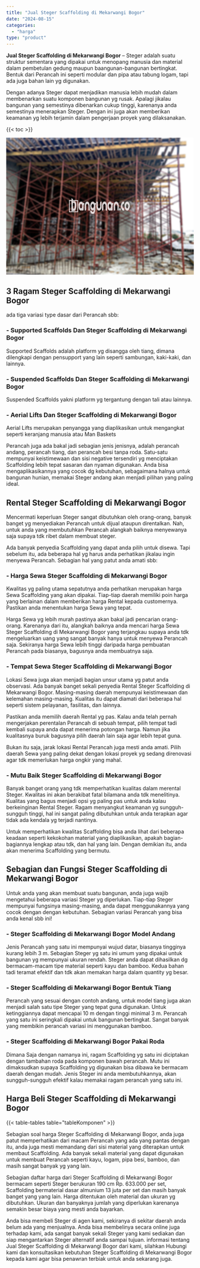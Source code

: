 ```yaml
---
title: "Jual Steger Scaffolding di Mekarwangi Bogor"
date: "2024-08-15"
categories: 
  - "harga"
type: "product"
---
```


**Jual Steger Scaffolding di Mekarwangi Bogor** – Steger adalah suatu struktur sementara yang dipakai untuk menopang manusia dan material dalam pembetulan gedung maupun baangunan-bangunan bertingkat. Bentuk dari Perancah ini seperti modular dan pipa atau tabung logam, tapi ada juga bahan lain yg digunakan.

Dengan adanya Steger dapat menjadikan manusia lebih mudah dalam membenarkan suatu komponen bangunan yg rusak. Apalagi jikalau bangunan yang semestinya dibenarkan cukup tinggi, karenanya anda semestinya menerapkan Steger. Dengan ini juga akan memberikan keamanan yg lebih terjamin dalam pengerjaan proyek yang dilaksanakan.

{{< toc >}}

![Jual Steger Scaffolding di Mekarwangi Bogor](/images/sewa-scaffolding-steger-28.png)

## 3 Ragam Steger Scaffolding di Mekarwangi Bogor

ada tiga variasi type dasar dari Perancah sbb:

### \- Supported Scaffolds Dan Steger Scaffolding di Mekarwangi Bogor

Supported Scaffolds adalah platform yg disangga oleh tiang, dimana dilengkapi dengan pensupport yang lain seperti sambungan, kaki-kaki, dan lainnya.

### \- Suspended Scaffolds Dan Steger Scaffolding di Mekarwangi Bogor

Suspended Scaffolds yakni platform yg tergantung dengan tali atau lainnya.

### \- Aerial Lifts Dan Steger Scaffolding di Mekarwangi Bogor

Aerial Lifts merupakan penyangga yang diaplikasikan untuk mengangkat seperti keranjang manusia atau Man Baskets

Perancah juga ada bakal jadi sebagian jenis jenisnya, adalah perancah andang, perancah tiang, dan perancah besi tanpa roda. Satu-satu mempunyai keistimewaan dan sisi negative tersendiri yg menciptakan Scaffolding lebih tepat sasaran dan nyaman digunakan. Anda bisa mengaplikasikannya yang cocok dg kebutuhan, sebagaimana halnya untuk bangunan hunian, memakai Steger andang akan menjadi pilihan yang paling ideal.

## Rental Steger Scaffolding di Mekarwangi Bogor

Mencermati keperluan Steger sangat dibutuhkan oleh orang-orang, banyak banget yg menyediakan Perancah untuk dijual ataupun direntalkan. Nah, untuk anda yang membutuhkan Perancah alangkah baiknya menyewanya saja supaya tdk ribet dalam membuat steger.

Ada banyak penyedia Scaffolding yang dapat anda pilih untuk disewa. Tapi sebelum itu, ada beberapa hal yg harus anda perhatikan jikalau ingin menyewa Perancah. Sebagian hal yang patut anda amati sbb:

### \- Harga Sewa Steger Scaffolding di Mekarwangi Bogor

Kwalitas yg paling utama sepatutnya anda perhatikan merupakan harga Sewa Scaffolding yang akan dipakai. Tiap-tiap daerah memiliki poin harga yang berlainan dalam memberikan harga Rental kepada customernya. Pastikan anda menentukan harga Sewa yang tepat.

Harga Sewa yg lebih murah pastinya akan bakal jadi pencarian orang-orang. Karenanya dari itu, alangkah baiknya anda mencari harga Sewa Steger Scaffolding di Mekarwangi Bogor yang terjangkau supaya anda tdk mengeluarkan uang yang sangat banyak hanya untuk menyewa Perancah saja. Sekiranya harga Sewa lebih tinggi daripada harga pembuatan Perancah pada biasanya, bagusnya anda membuatnya saja.

### \- Tempat Sewa Steger Scaffolding di Mekarwangi Bogor

Lokasi Sewa juga akan menjadi bagian unsur utama yg patut anda observasi. Ada banyak banget sekali penyedia Rental Steger Scaffolding di Mekarwangi Bogor. Masing-masing daerah mempunyai keistimewaan dan kelemahan masing-masing. Kualitas itu dapat diamati dari beberapa hal seperti sistem pelayanan, fasilitas, dan lainnya.

Pastikan anda memilih daerah Rental yg pas. Kalau anda telah pernah mengerjakan perentalan Perancah di sebuah tempat, pilih tempat tadi kembali supaya anda dapat menerima potongan harga. Namun jika kualitasnya buruk bagusnya pilih daerah lain saja agar lebih tepat guna.

Bukan itu saja, jarak lokasi Rental Perancah juga mesti anda amati. Pilih daerah Sewa yang paling dekat dengan lokasi proyek yg sedang direnovasi agar tdk memerlukan harga ongkir yang mahal.

### \- Mutu Baik Steger Scaffolding di Mekarwangi Bogor

Banyak banget orang yang tdk memperhatikan kualitas dalam merental Steger. Kwalitas ini akan berakibat fatal bilamana anda tdk menelitinya. Kualitas yang bagus menjadi opsi yg paling pas untuk anda kalau berkeinginan Rental Steger. Ragam menyangkut keamanan yg sungguh-sungguh tinggi, hal ini sangat paling dibutuhkan untuk anda terapkan agar tidak ada kendala yg terjadi nantinya.

Untuk memperhatikan kwalitas Scaffolding bisa anda lihat dari beberapa keadaan seperti kekokohan material yang diaplikasikan, apakah bagian-bagiannya lengkap atau tdk, dan hal yang lain. Dengan demikian itu, anda akan menerima Scaffolding yang bermutu.

## Sebagian dan Fungsi Steger Scaffolding di Mekarwangi Bogor

Untuk anda yang akan membuat suatu bangunan, anda juga wajib mengetahui beberapa variasi Steger yg diperlukan. Tiap-tiap Steger mempunyai fungsinya masing-masing, anda dapat menggunakannya yang cocok dengan dengan kebutuhan. Sebagian variasi Perancah yang bisa anda kenal sbb ini!

### \- Steger Scaffolding di Mekarwangi Bogor Model Andang

Jenis Perancah yang satu ini mempunyai wujud datar, biasanya tingginya kurang lebih 3 m. Sebagian Steger yg satu ini umum yang dipakai untuk bangunan yg mempunyai ukuran rendah. Steger anda dapat dihasilkan dg bermacam-macam tipe material seperti kayu dan bamboo. Kedua bahan tadi teramat efektif dan tdk akan memakan harga dalam quantity yg besar.

### \- Steger Scaffolding di Mekarwangi Bogor Bentuk Tiang

Perancah yang sesuai dengan contoh andang, untuk model tiang juga akan menjadi salah satu tipe Steger yang tepat guna digunakan. Untuk ketinggiannya dapat mencapai 10 m dengan tinggi minimal 3 m. Perancah yang satu ini seringkali dipakai untuk bangunan bertingkat. Sangat banyak yang membikin perancah variasi ini menggunakan bamboo.

### \- Steger Scaffolding di Mekarwangi Bogor Pakai Roda

Dimana Saja dengan namanya ini, ragam Scaffolding yg satu ini diciptakan dengan tambahan roda pada komponen bawah perancah. Mutu ini dimaksudkan supaya Scaffolding yg digunakan bisa dibawa ke bermacam daerah dengan mudah. Jenis Steger ini anda membutuhkannya, akan sungguh-sungguh efektif kalau memakai ragam perancah yang satu ini.

## Harga Beli Steger Scaffolding di Mekarwangi Bogor

{{< table-tables table="tableKomponen" >}}

Sebagian soal harga Steger Scaffolding di Mekarwangi Bogor, anda juga patut memperhatikan dari macam Perancah yang ada yang pantas dengan itu, anda juga mesti memandang dari sisi material yang diterapkan untuk membaut Scaffolding. Ada banyak sekali material yang dapat digunakan untuk membuat Perancah seperti kayu, logam, pipa besi, bamboo, dan masih sangat banyak yg yang lain.

Sebagian daftar harga dari Steger Scaffolding di Mekarwangi Bogor bermacam seperti Steger berukuran 190 cm Rp. 633.000 per set, Scaffolding bermaterial dasar almunium 13 juta per set dan masih banyak banget yang yang lain. Harga ditentukan oleh material dan ukuran yg dibutuhkan. Ukuran dan banyaknya jumlah yang diperlukan karenanya semakin besar biaya yang mesti anda bayarkan.

Anda bisa membeli Steger di agen kami, sekiranya di sekitar daerah anda belum ada yang menjualnya. Anda bisa membelinya secara online juga terhadap kami, ada sangat banyak sekali Steger yang kami sediakan dan siap mengantarkan Steger alternatif anda sampai tujuan. informasi tentang Jual Steger Scaffolding di Mekarwangi Bogor dari kami, silahkan Hubungi kami dan konsultasikan kebutuhan Steger Scaffolding di Mekarwangi Bogor kepada kami agar bisa penawran terbiak untuk anda sekarang juga.
